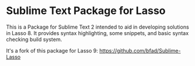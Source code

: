 Sublime Text Package for Lasso
==============================

This is a Package for Sublime Text 2 intended to aid in developing solutions in Lasso 8. It provides syntax highlighting, some snippets, and basic syntax checking build system.

It's a fork of this package for Lasso 9:
https://github.com/bfad/Sublime-Lasso
